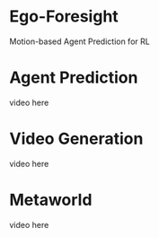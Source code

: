 # Ego-Foresight
Motion-based Agent Prediction for RL

# Agent Prediction

video here

# Video Generation

video here

# Metaworld

video here
